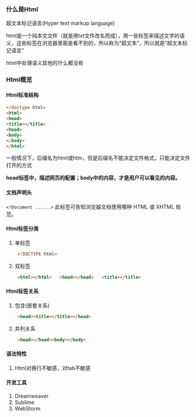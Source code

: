 ### 什么是Html

超文本标记语言\(Hyper  text markup  language\)  

html是一个纯本文文件（就是用txt文件改名而成），用一些标签来描述文字的语义，这些标签在浏览器里面是看不到的，所以称为“超文本”，所以就是“超文本标记语言”

html中处理语义其他的什么都没有

### Html概览

#### Html标准结构

```html
<!doctype html>
<html>
<head>
<title></title>
<head>
<body>
</body>
</html>
```

一般情况下，后缀名为html或htm，但是后缀名不能决定文件格式，只能决定文件打开的方式

**head标签中，描述网页的配置；body中的内容，才是用户可以看见的内容。**

#### 文档声明头
`<!Document ......>`
此标签可告知浏览器文档使用哪种 HTML 或 XHTML 规范。

#### Html标签分类

1. 单标签

   ```html
    <!DOCTYPE html>
   ```

2. 双标签

   ```html
    <html></html>   <head></head>   <title></title>
   ```

#### Html标签关系

1. 包含\(嵌套关系\)

   ```html
    <head><title></title></head>
   ```

2. 并列关系

   ```html
    <head></head><body></body>
   ```
   
#### 语法特性
1. Html对换行不敏感，对tab不敏感

#### 开发工具

1. Dreamweaver
2. Sublime
3. WebStorm



